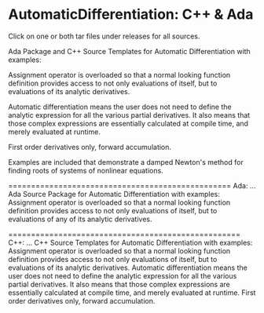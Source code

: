 # AutomaticDifferentiation: C++ & Ada

Click on one or both tar files under releases for all sources.


Ada Package and C++ Source Templates for Automatic Differentiation with examples: 

Assignment operator is overloaded so that a normal looking function definition provides access to not only evaluations of itself, but to evaluations of its analytic derivatives. 

Automatic differentiation means the user does not need to define the analytic expression for all the various partial derivatives. It also means that those complex expressions are essentially calculated at compile time, and merely evaluated at runtime. 

First order derivatives only, forward accumulation. 

Examples are included that demonstrate a damped Newton's method for finding roots of systems of nonlinear equations.


=================================================
Ada:
...
Ada Source Package for Automatic Differentiation with examples: Assignment operator is overloaded so that a normal looking function definition provides access to not only evaluations of itself, but to evaluations of any of its analytic derivatives.

===================================================
C++:
...
C++ Source Templates for Automatic Differentiation with examples: Assignment operator is overloaded so that a normal looking function definition provides access to not only evaluations of itself, but to evaluations of its analytic derivatives. Automatic differentiation means the user does not need to define the analytic expression for all the various partial derivatives. It also means that those complex expressions are essentially calculated at compile time, and merely evaluated at runtime. First order derivatives only, forward accumulation.
